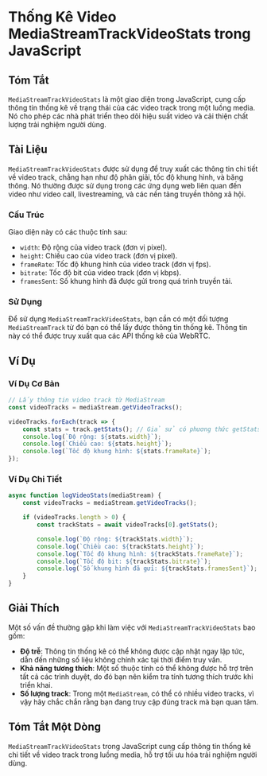 <!--
Meta Description: # Thống Kê Video MediaStreamTrackVideoStats trong JavaScript ## Tóm Tắt `MediaStreamTrackVideoStats` là một giao diện trong JavaScript, cung cấp thông...
Meta Keywords: video, track, thông, trong, các
-->

# Thống Kê Video MediaStreamTrackVideoStats trong JavaScript

## Tóm Tắt
`MediaStreamTrackVideoStats` là một giao diện trong JavaScript, cung cấp thông tin thống kê về trạng thái của các video track trong một luồng media. Nó cho phép các nhà phát triển theo dõi hiệu suất video và cải thiện chất lượng trải nghiệm người dùng.

## Tài Liệu
`MediaStreamTrackVideoStats` được sử dụng để truy xuất các thông tin chi tiết về video track, chẳng hạn như độ phân giải, tốc độ khung hình, và băng thông. Nó thường được sử dụng trong các ứng dụng web liên quan đến video như video call, livestreaming, và các nền tảng truyền thông xã hội.

### Cấu Trúc
Giao diện này có các thuộc tính sau:
- `width`: Độ rộng của video track (đơn vị pixel).
- `height`: Chiều cao của video track (đơn vị pixel).
- `frameRate`: Tốc độ khung hình của video track (đơn vị fps).
- `bitrate`: Tốc độ bit của video track (đơn vị kbps).
- `framesSent`: Số khung hình đã được gửi trong quá trình truyền tải.

### Sử Dụng
Để sử dụng `MediaStreamTrackVideoStats`, bạn cần có một đối tượng `MediaStreamTrack` từ đó bạn có thể lấy được thông tin thống kê. Thông tin này có thể được truy xuất qua các API thống kê của WebRTC.

## Ví Dụ
### Ví Dụ Cơ Bản
```javascript
// Lấy thông tin video track từ MediaStream
const videoTracks = mediaStream.getVideoTracks();

videoTracks.forEach(track => {
    const stats = track.getStats(); // Giả sử có phương thức getStats
    console.log(`Độ rộng: ${stats.width}`);
    console.log(`Chiều cao: ${stats.height}`);
    console.log(`Tốc độ khung hình: ${stats.frameRate}`);
});
```

### Ví Dụ Chi Tiết
```javascript
async function logVideoStats(mediaStream) {
    const videoTracks = mediaStream.getVideoTracks();

    if (videoTracks.length > 0) {
        const trackStats = await videoTracks[0].getStats();

        console.log(`Độ rộng: ${trackStats.width}`);
        console.log(`Chiều cao: ${trackStats.height}`);
        console.log(`Tốc độ khung hình: ${trackStats.frameRate}`);
        console.log(`Tốc độ bit: ${trackStats.bitrate}`);
        console.log(`Số khung hình đã gửi: ${trackStats.framesSent}`);
    }
}
```

## Giải Thích
Một số vấn đề thường gặp khi làm việc với `MediaStreamTrackVideoStats` bao gồm:
- **Độ trễ**: Thông tin thống kê có thể không được cập nhật ngay lập tức, dẫn đến những số liệu không chính xác tại thời điểm truy vấn.
- **Khả năng tương thích**: Một số thuộc tính có thể không được hỗ trợ trên tất cả các trình duyệt, do đó bạn nên kiểm tra tính tương thích trước khi triển khai.
- **Số lượng track**: Trong một `MediaStream`, có thể có nhiều video tracks, vì vậy hãy chắc chắn rằng bạn đang truy cập đúng track mà bạn quan tâm.

## Tóm Tắt Một Dòng
`MediaStreamTrackVideoStats` trong JavaScript cung cấp thông tin thống kê chi tiết về video track trong luồng media, hỗ trợ tối ưu hóa trải nghiệm người dùng.